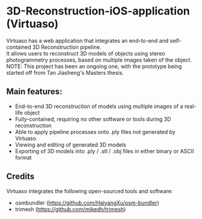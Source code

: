 # 3D-Reconstruction-iOS-application (Virtuaso)
Virtuaso has a web application that integrates an end-to-end and self-contained 3D Reconstruction pipeline.
<br>
It allows users to reconstruct 3D models of objects using stereo photogrammetry processes, based on multiple images taken of the object. <br>
NOTE: This project has been an ongoing one, with the prototype being started off from Tan Jiasheng's Masters thesis.

## Main features:
- End-to-end 3D reconstruction of models using multiple images of a real-life object
- Fully-contained, requiring no other software or tools during 3D reconstruction
- Able to apply pipeline processes onto .ply files not generated by Virtuaso
- Viewing and editing of generated 3D models
- Exporting of 3D models into .ply / .stl / .obj files in either binary or ASCII format


## Credits
Virtuaso integrates the following open-sourced tools and software: 
- osmbundler (https://github.com/HaiyangXu/osm-bundler)
- trimesh (https://github.com/mikedh/trimesh)
